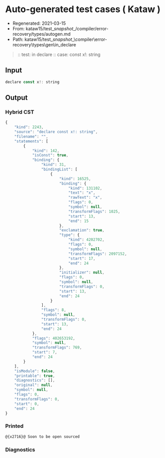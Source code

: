 # Auto-generated test cases ( Kataw )
- Regenerated: 2021-03-15
- From: kataw15/test\__snapshot__/compiler/error-recovery/types/autogen.md
- Path: kataw15/test\__snapshot__\compiler\error-recovery\types\gen\in_declare
> :: test: in declare
> :: case: const x!: string
## Input

`````js
declare const x!: string
`````

## Output

### Hybrid CST

```javascript
{
    "kind": 2243,
    "source": "declare const x!: string",
    "filename": "",
    "statements": [
        {
            "kind": 142,
            "isConst": true,
            "binding": {
                "kind": 31,
                "bindingList": [
                    {
                        "kind": 16525,
                        "binding": {
                            "kind": 131102,
                            "text": "x",
                            "rawText": "x",
                            "flags": 0,
                            "symbol": null,
                            "transformFlags": 1025,
                            "start": 13,
                            "end": 15
                        },
                        "exclamation": true,
                        "type": {
                            "kind": 4202702,
                            "flags": 0,
                            "symbol": null,
                            "transformFlags": 2097152,
                            "start": 17,
                            "end": 24
                        },
                        "initializer": null,
                        "flags": 0,
                        "symbol": null,
                        "transformFlags": 0,
                        "start": 13,
                        "end": 24
                    }
                ],
                "flags": 8,
                "symbol": null,
                "transformFlags": 0,
                "start": 13,
                "end": 24
            },
            "flags": 402653192,
            "symbol": null,
            "transformFlags": 769,
            "start": 7,
            "end": 24
        }
    ],
    "isModule": false,
    "printable": true,
    "diagnostics": [],
    "original": null,
    "symbol": null,
    "flags": 0,
    "transformFlags": 0,
    "start": 0,
    "end": 24
}
```

### Printed

```javascript
@{x2716}@ Soon to be open sourced
```

### Diagnostics

```javascript

```

